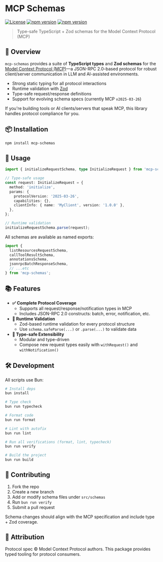 # MCP Schemas

[![License][license-badge]][license]
[![npm version](https://img.shields.io/npm/v/mcp-schemas.svg)](https://www.npmjs.com/package/mcp-schemas)
[![npm version](https://img.shields.io/npm/v/mcp-schemas.svg)](https://www.npmjs.com/package/mcp-schemas)

> Type-safe TypeScript + Zod schemas for the Model Context Protocol (MCP)

## 🧠 Overview

`mcp-schemas` provides a suite of **TypeScript types** and **Zod schemas** for the [Model Context Protocol (MCP)](https://github.com/modelcontextprotocol/modelcontextprotocol)—a JSON-RPC 2.0-based protocol for robust client/server communication in LLM and AI-assisted environments.

- Strong static typing for all protocol interactions
- Runtime validation with [Zod](https://zod.dev/)
- Type-safe request/response definitions
- Support for evolving schema specs (currently MCP `v2025-03-26`)

If you're building tools or AI clients/servers that speak MCP, this library handles protocol compliance for you.

## 📦 Installation

```bash
npm install mcp-schemas
```

## 🚀 Usage

```ts
import { initializeRequestSchema, type InitializeRequest } from 'mcp-schemas';

// Type-safe usage
const request: InitializeRequest = {
  method: 'initialize',
  params: {
    protocolVersion: '2025-03-26',
    capabilities: {},
    clientInfo: { name: 'MyClient', version: '1.0.0' },
  },
};

// Runtime validation
initializeRequestSchema.parse(request);
```

All schemas are available as named exports:

```ts
import {
  listResourcesRequestSchema,
  callToolResultSchema,
  annotationsSchema,
  jsonrpcBatchResponseSchema,
  // ...etc
} from 'mcp-schemas';
```

## 📚 Features

- **✅ Complete Protocol Coverage**
  - Supports all request/response/notification types in MCP
  - Includes JSON-RPC 2.0 constructs: batch, error, notification, etc.
- **🧪 Runtime Validation**
  - Zod-based runtime validation for every protocol structure
  - Use `schema.safeParse(...)` or `.parse(...)` to validate data
- **🔧 Type-safe Extensibility**
  - Modular and type-driven
  - Compose new request types easily with `withRequest()` and `withNotification()`

## 🛠️ Development

All scripts use Bun:

```bash
# Install deps
bun install

# Type check
bun run typecheck

# Format code
bun run format

# Lint with autofix
bun run lint

# Run all verifications (format, lint, typecheck)
bun run verify

# Build the project
bun run build
```

## 🤝 Contributing

1. Fork the repo
2. Create a new branch
3. Add or modify schema files under `src/schemas`
4. Run `bun run verify`
5. Submit a pull request

Schema changes should align with the MCP specification and include type + Zod coverage.

## 💬 Attribution

Protocol spec © Model Context Protocol authors. This package provides typed tooling for protocol consumers.

[license-badge]: https://img.shields.io/npm/l/mcp-schemas.svg
[license]: https://opensource.org/licenses/MIT